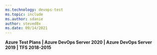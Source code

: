 ```yaml
---
ms.technology: devops-test
ms.topic: include
ms.author: sdanie
author: steved0x
ms.date: 09/14/2021
---
```


**Azure Test Plans | Azure DevOps Server 2020 | Azure DevOps Server 2019 | TFS 2018-2015**

